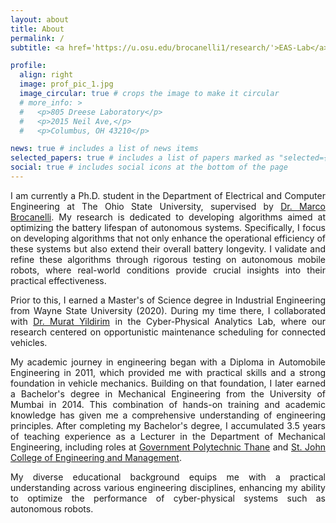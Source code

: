 ```yaml
---
layout: about
title: About
permalink: /
subtitle: <a href='https://u.osu.edu/brocanelli1/research/'>EAS-Lab</a>, ECE Dept., The Ohio State University, Columbus, Ohio, USA

profile:
  align: right
  image: prof_pic_1.jpg
  image_circular: true # crops the image to make it circular
  # more_info: >
  #   <p>805 Dreese Laboratory</p>
  #   <p>2015 Neil Ave,</p>
  #   <p>Columbus, OH 43210</p>

news: true # includes a list of news items
selected_papers: true # includes a list of papers marked as "selected={true}"
social: true # includes social icons at the bottom of the page
---
```


<div style="text-align: justify;">

<p>I am currently a Ph.D. student in the Department of Electrical and Computer Engineering at The Ohio State University, supervised by <a href='https://u.osu.edu/brocanelli1/'>Dr. Marco Brocanelli</a>. My research is dedicated to developing algorithms aimed at optimizing the battery lifespan of autonomous systems. Specifically, I focus on developing algorithms that not only enhance the operational efficiency of these systems but also extend their overall battery longevity. I validate and refine these algorithms through rigorous testing on autonomous mobile robots, where real-world conditions provide crucial insights into their practical effectiveness.</p>

<p>Prior to this, I earned a Master's of Science degree in Industrial Engineering from Wayne State University (2020). During my time there, I collaborated with <a href='https://engineering.wayne.edu/profile/gr7140'>Dr. Murat Yildirim</a> in the Cyber-Physical Analytics Lab, where our research centered on opportunistic maintenance scheduling for connected vehicles.</p>

<p>My academic journey in engineering began with a Diploma in Automobile Engineering in 2011, which provided me with practical skills and a strong foundation in vehicle mechanics. Building on that foundation, I later earned a Bachelor's degree in Mechanical Engineering from the University of Mumbai in 2014. This combination of hands-on training and academic knowledge has given me a comprehensive understanding of engineering principles. After completing my Bachelor's degree, I accumulated 3.5 years of teaching experience as a Lecturer in the Department of Mechanical Engineering, including roles at <a href='https://gpthane.org.in/'>Government Polytechnic Thane</a> and <a href='https://www.sjcem.edu.in/eng-diploma/'>St. John College of Engineering and Management</a>.</p>


<p>My diverse educational background equips me with a practical understanding across various engineering disciplines, enhancing my ability to optimize the performance of cyber-physical systems such as autonomous robots.</p>

</div>
